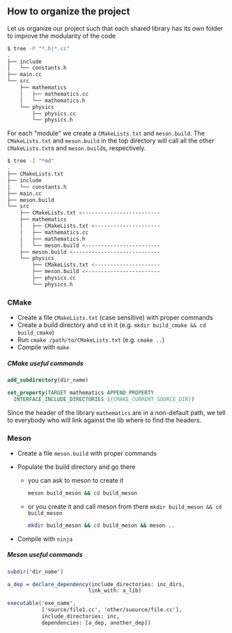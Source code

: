 ## How to organize the project

Let us organize our project such that each shared library has its own folder to improve the modularity of the code

```bash
$ tree -P "*.h|*.cc"
.
├── include
│   └── constants.h
├── main.cc
└── src
    ├── mathematics
    │   ├── mathematics.cc
    │   └── mathematics.h
    └── physics
        ├── physics.cc
        └── physics.h
```

For each "module" we create a `CMakeLists.txt` and `meson.build`. The
`CMakeLists.txt` and `meson.build` in the top directory will call all
the other `CMakeLists.txt`s and `meson.build`s, respectively.

```bash
$ tree -I "*md"
.
├── CMakeLists.txt 
├── include
│   └── constants.h
├── main.cc
├── meson.build 
└── src
    ├── CMakeLists.txt <-------------------------
    ├── mathematics
    │   ├── CMakeLists.txt <---------------------
    │   ├── mathematics.cc
    │   ├── mathematics.h
    │   └── meson.build <------------------------
    ├── meson.build <----------------------------
    └── physics
        ├── CMakeLists.txt <---------------------
        ├── meson.build <------------------------
        ├── physics.cc
        └── physics.h

```



### CMake

- Create a file `CMakeLists.txt` (case sensitive) with proper commands
- Create a build directory and `cd` in it (e.g. `mkdir build_cmake && cd build_cmake`)
- Run `cmake /path/to/CMakeLists.txt` (e.g. `cmake ..`) 
- Compile with `make`

##### CMake useful commands

```cmake
add_subdirectory(dir_name)

set_property(TARGET mathematics APPEND PROPERTY
  INTERFACE_INCLUDE_DIRECTORIES ${CMAKE_CURRENT_SOURCE_DIR})
```

Since the header of the library `mathematics` are in a non-default path, we tell to everybody who will link against the lib where to find the headers. 

### Meson

- Create a file `meson.build` with proper commands

- Populate the build directory and go there

  - you can ask to meson to create it 

    ```bash
    meson build_meson && cd build_meson
    ```

  - or you create it and call meson from there `mkdir build_meson && cd build_meson`

    ```bash
    mkdir build_meson && cd build_meson && meson ..
    ```

- Compile with `ninja`

##### Meson useful commands

```cmake
subdir('dir_name')

a_dep = declare_dependency(include_directories: inc_dirs,
                          link_with: a_lib)
```

```cmake
executable('exe_name', 
           ['source/file1.cc', 'other/suource/file.cc'], 
           include_directories: inc,
           dependencies: [a_dep, another_dep])
```



